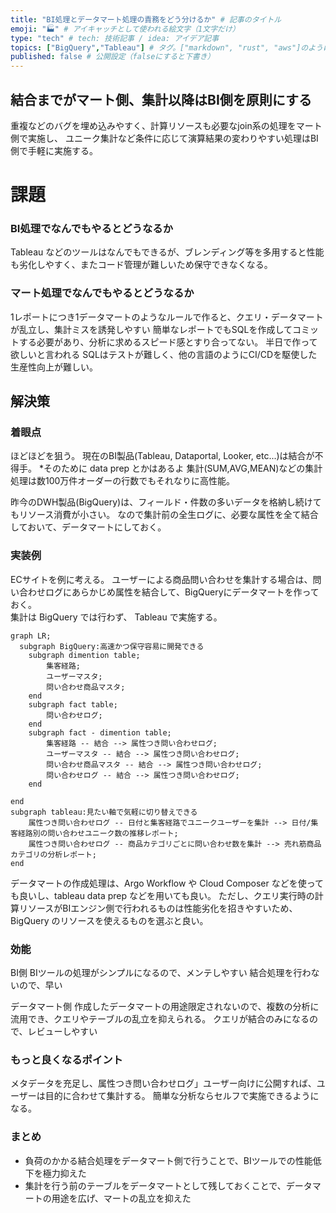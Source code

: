 ```yaml
---
title: "BI処理とデータマート処理の責務をどう分けるか" # 記事のタイトル
emoji: "🏭" # アイキャッチとして使われる絵文字（1文字だけ）
type: "tech" # tech: 技術記事 / idea: アイデア記事
topics: ["BigQuery","Tableau"] # タグ。["markdown", "rust", "aws"]のように指定する
published: false # 公開設定（falseにすると下書き）
---
```


## 結合までがマート側、集計以降はBI側を原則にする
重複などのバグを埋め込みやすく、計算リソースも必要なjoin系の処理をマート側で実施し、
ユニーク集計など条件に応じて演算結果の変わりやすい処理はBI側で手軽に実施する。

# 課題
### BI処理でなんでもやるとどうなるか
Tableau などのツールはなんでもできるが、ブレンディング等を多用すると性能も劣化しやすく、またコード管理が難しいため保守できなくなる。

### マート処理でなんでもやるとどうなるか
1レポートにつき1データマートのようなルールで作ると、クエリ・データマートが乱立し、集計ミスを誘発しやすい
簡単なレポートでもSQLを作成してコミットする必要があり、分析に求めるスピード感とすり合ってない。
半日で作って欲しいと言われる
SQLはテストが難しく、他の言語のようにCI/CDを駆使した生産性向上が難しい。


## 解決策
### 着眼点
ほどほどを狙う。
現在のBI製品(Tableau, Dataportal, Looker, etc...)は結合が不得手。
*そのために data prep とかはあるよ
集計(SUM,AVG,MEAN)などの集計処理は数100万件オーダーの行数でもそれなりに高性能。

昨今のDWH製品(BigQuery)は、フィールド・件数の多いデータを格納し続けてもリソース消費が小さい。
なので集計前の全生ログに、必要な属性を全て結合しておいて、データマートにしておく。

### 実装例

ECサイトを例に考える。
ユーザーによる商品問い合わせを集計する場合は、問い合わせログにあらかじめ属性を結合して、BigQueryにデータマートを作っておく。  
集計は BigQuery では行わず、 Tableau で実施する。

```mermaid
graph LR;
  subgraph BigQuery:高速かつ保守容易に開発できる
    subgraph dimention table;
        集客経路;
        ユーザーマスタ;
        問い合わせ商品マスタ;
    end
    subgraph fact table;
        問い合わせログ;
    end
    subgraph fact - dimention table;
        集客経路 -- 結合 --> 属性つき問い合わせログ;
        ユーザーマスタ -- 結合 --> 属性つき問い合わせログ;
        問い合わせ商品マスタ -- 結合 --> 属性つき問い合わせログ;
        問い合わせログ -- 結合 --> 属性つき問い合わせログ;
    end

end
subgraph tableau:見たい軸で気軽に切り替えできる
    属性つき問い合わせログ -- 日付と集客経路でユニークユーザーを集計 --> 日付/集客経路別の問い合わせユニーク数の推移レポート;
    属性つき問い合わせログ -- 商品カテゴリごとに問い合わせ数を集計 --> 売れ筋商品カテゴリの分析レポート;
end
```

データマートの作成処理は、Argo Workflow や Cloud Composer などを使っても良いし、tableau data prep などを用いても良い。 
ただし、クエリ実行時の計算リソースがBIエンジン側で行われるものは性能劣化を招きやすいため、BigQuery のリソースを使えるものを選ぶと良い。

### 効能
BI側
BIツールの処理がシンプルになるので、メンテしやすい
結合処理を行わないので、早い

データマート側
作成したデータマートの用途限定されないので、複数の分析に流用でき、クエリやテーブルの乱立を抑えられる。
クエリが結合のみになるので、レビューしやすい

### もっと良くなるポイント
メタデータを充足し、属性つき問い合わせログ」ユーザー向けに公開すれば、ユーザーは目的に合わせて集計する。
簡単な分析ならセルフで実施できるようになる。

### まとめ
- 負荷のかかる結合処理をデータマート側で行うことで、BIツールでの性能低下を極力抑えた
- 集計を行う前のテーブルをデータマートとして残しておくことで、データマートの用途を広げ、マートの乱立を抑えた
